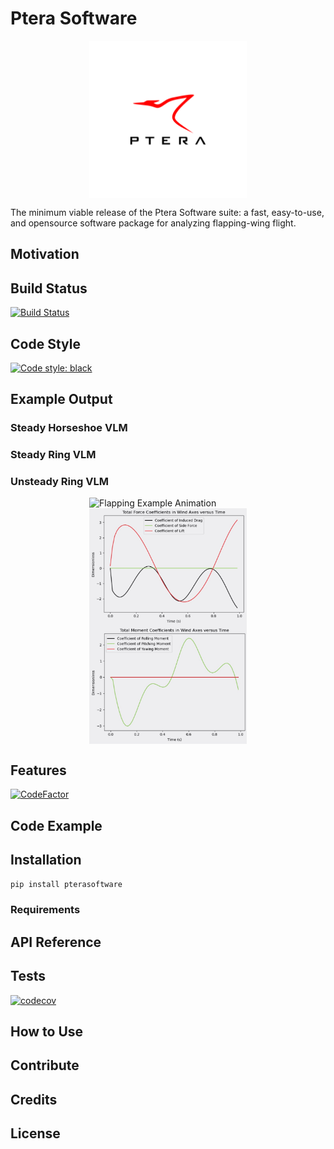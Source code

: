 # Ptera Software

<img src="docs/PteraSoftwareLogo.jpg" alt="Ptera Software Logo" width="50%" style="vertical-align:top;display:block;margin-left:auto;margin-right:auto;">

The minimum viable release of the Ptera Software suite: a fast, easy-to-use, and opensource software package for analyzing flapping-wing flight.

## Motivation

## Build Status

[![Build Status](https://travis-ci.com/camUrban/PteraSoftware.svg?token=5y8sMbF86xTyULBZ2oZN&branch=master)](https://travis-ci.com/camUrban/PteraSoftware)

## Code Style

[![Code style: black](https://img.shields.io/badge/code%20style-black-000000.svg)](https://github.com/psf/black)

## Example Output

### Steady Horseshoe VLM

### Steady Ring VLM

### Unsteady Ring VLM

<img src="docs/FlappingExample.gif" alt="Flapping Example Animation" width="50%" style="vertical-align:top;display:block;margin-left:auto;margin-right:auto;">
<img src="docs/FlappingExampleForceOutputs.jpg" alt="Flapping Example Force Outputs" width="50%" style="vertical-align:top;display:block;margin-left:auto;margin-right:auto;">
<img src="docs/FlappingExampleMomentOutputs.jpg" alt="Flapping Example Moment Outputs" width="50%" style="vertical-align:top;display:block;margin-left:auto;margin-right:auto;">

## Features

[![CodeFactor](https://www.codefactor.io/repository/github/camurban/pterasoftware/badge?s=4875aaea393d225294fb04c7f190d4a4419188b1)](https://www.codefactor.io/repository/github/camurban/pterasoftware)

## Code Example

## Installation

```pip install pterasoftware```

### Requirements

## API Reference

## Tests

[![codecov](https://codecov.io/gh/camUrban/PteraSoftware/branch/master/graph/badge.svg?token=DON88GF8IC)](https://codecov.io/gh/camUrban/PteraSoftware)

## How to Use

## Contribute

## Credits

## License
